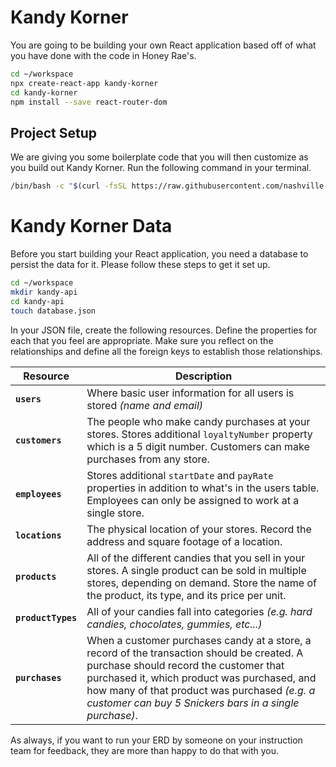 # Kandy Korner

You are going to be building your own React application based off of what you have done with the code in Honey Rae's.

```sh
cd ~/workspace
npx create-react-app kandy-korner
cd kandy-korner
npm install --save react-router-dom
```

## Project Setup

We are giving you some boilerplate code that you will then customize as you build out Kandy Korner. Run the following command in your terminal.

```sh
/bin/bash -c "$(curl -fsSL https://raw.githubusercontent.com/nashville-software-school/client-side-mastery/master/book-5-honey-rae-repairs/chapters/scripts/kandy-setup.sh)"
```

# Kandy Korner Data

Before you start building your React application, you need a database to persist the data for it. Please follow these steps to get it set up.

```sh
cd ~/workspace
mkdir kandy-api
cd kandy-api
touch database.json
```

In your JSON file, create the following resources. Define the properties for each that you feel are appropriate. Make sure you reflect on the relationships and define all the foreign keys to establish those relationships.

| Resource | Description |
| -- | -- |
|**`users`** | Where basic user information for all users is stored _(name and email)_ |
|**`customers`** | The people who make candy purchases at your stores. Stores additional `loyaltyNumber` property which is a 5 digit number. Customers can make purchases from any store. |
|**`employees`** | Stores additional `startDate` and `payRate` properties in addition to what's in the users table. Employees can only be assigned to work at a single store. |
|**`locations`** | The physical location of your stores. Record the address and square footage of a location. |
|**`products`** | All of the different candies that you sell in your stores. A single product can be sold in multiple stores, depending on demand. Store the name of the product, its type, and its price per unit. |
|**`productTypes`** | All of your candies fall into categories _(e.g. hard candies, chocolates, gummies, etc...)_ |
|**`purchases`** | When a customer purchases candy at a store, a record of the transaction should be created. A purchase should record the customer that purchased it, which product was purchased, and how many of that product was purchased _(e.g. a customer can buy 5 Snickers bars in a single purchase)_. |

As always, if you want to run your ERD by someone on your instruction team for feedback, they are more than happy to do that with you.
